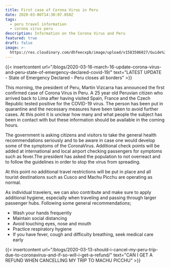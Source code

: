 ```yaml
---
title: First case of Corona Virus in Peru
date: 2020-03-06T14:30:07.850Z
tags:
  - peru travel information
  - corona virus peru
description: Information on the Corona Virus and Peru
featured: true
draft: false
image: >-
  https://res.cloudinary.com/dhfeecxpb/image/upload/v1583506027/Guide%20To%20Machu%20Picchu%20Featured%20articles/Peru_Facemask_ui90r9.jpg
---
```

{{< insertcontent url="/blogs/2020-03-16-march-16-update-corona-virus-and-peru-state-of-emergency-declared-covid-19/" text="LATEST UPDATE - State of Emergency Declared - Peru closes all borders" >}}

This morning, the president of Peru, Martin Vizcarra has announced the first confirmed case of Corona Virus in Peru. A 25 year old Peruvian citizen who arrived back to Lima after having visited Spain, France and the Czech Republic tested positive for the COVID-19 virus. The person has been put in quarantine and the necessary measures have been taken to avoid further cases. At this point it is unclear how many and what people the subject has been in contact with but these information should be available in the coming hours.

The government is asking citizens and visitors to take the general health recommendations seriously and to be aware in case one would develop some of the symptoms of the CoronaVirus. Additional check points will be added at international and local airport checking passengers for symptoms such as fever.The president has asked the population to not overreact and to follow the guidelines in order to stop the virus from spreading.

At this point no additional travel restrictions will be put in place and all tourist destinations such as Cusco and Machu Picchu are operating as normal.

As individual travelers, we can also contribute and make sure to apply additional hygiene, especially when traveling and passing through larger passenger hubs. Following some general recommendations;

* Wash your hands frequently
* Maintain social distancing
* Avoid touching eyes, nose and mouth
* Practice respiratory hygiene
* If you have fever, cough and difficulty breathing, seek medical care early

{{< insertcontent url="/blogs/2020-03-13-should-i-cancel-my-peru-trip-due-to-coronavirus-and-if-so-will-i-get-a-refund/" text="CAN I GET A REFUND WHEN CANCELLING MY TRIP TO MACHU PICCHU" >}}